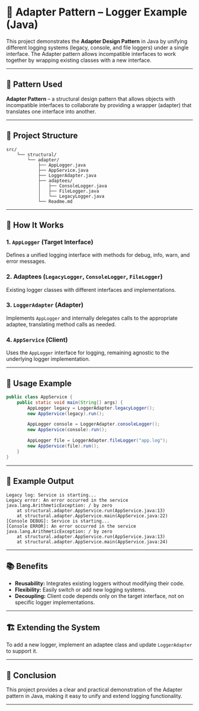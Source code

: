 # 🔌 Adapter Pattern – Logger Example (Java)

This project demonstrates the **Adapter Design Pattern** in Java by unifying different logging systems (legacy, console, and file loggers) under a single interface. The Adapter pattern allows incompatible interfaces to work together by wrapping existing classes with a new interface.

---

## 🧱 Pattern Used

**Adapter Pattern** – a structural design pattern that allows objects with incompatible interfaces to collaborate by providing a wrapper (adapter) that translates one interface into another.

---

## 📂 Project Structure

<pre><code>src/
    └── structural/
        └── adapter/
            ├── AppLogger.java
            ├── AppService.java
            ├── LoggerAdapter.java
            ├── adaptees/
            │   ├── ConsoleLogger.java
            │   ├── FileLogger.java
            │   └── LegacyLogger.java
            └── Readme.md
</code></pre>

---

## 🔧 How It Works

### 1. `AppLogger` (Target Interface)
Defines a unified logging interface with methods for debug, info, warn, and error messages.

### 2. Adaptees (`LegacyLogger`, `ConsoleLogger`, `FileLogger`)
Existing logger classes with different interfaces and implementations.

### 3. `LoggerAdapter` (Adapter)
Implements `AppLogger` and internally delegates calls to the appropriate adaptee, translating method calls as needed.

### 4. `AppService` (Client)
Uses the `AppLogger` interface for logging, remaining agnostic to the underlying logger implementation.

---

## 🚀 Usage Example

```java
public class AppService {
    public static void main(String[] args) {
        AppLogger legacy = LoggerAdapter.legacyLogger();
        new AppService(legacy).run();

        AppLogger console = LoggerAdapter.consoleLogger();
        new AppService(console).run();

        AppLogger file = LoggerAdapter.fileLogger("app.log");
        new AppService(file).run();
    }
}
```

---

## 📝 Example Output

```
Legacy log: Service is starting...
Legacy error: An error occurred in the service
java.lang.ArithmeticException: / by zero
	at structural.adapter.AppService.run(AppService.java:13)
	at structural.adapter.AppService.main(AppService.java:22)
[Console DEBUG]: Service is starting...
[Console ERROR]: An error occurred in the service
java.lang.ArithmeticException: / by zero
	at structural.adapter.AppService.run(AppService.java:13)
	at structural.adapter.AppService.main(AppService.java:24)

```

---

## 📚 Benefits

- **Reusability:** Integrates existing loggers without modifying their code.
- **Flexibility:** Easily switch or add new logging systems.
- **Decoupling:** Client code depends only on the target interface, not on specific logger implementations.

---

## 🏗️ Extending the System

To add a new logger, implement an adaptee class and update `LoggerAdapter` to support it.

---

## 🏁 Conclusion

This project provides a clear and practical demonstration of the Adapter pattern in Java, making it easy to unify and extend logging functionality.

---